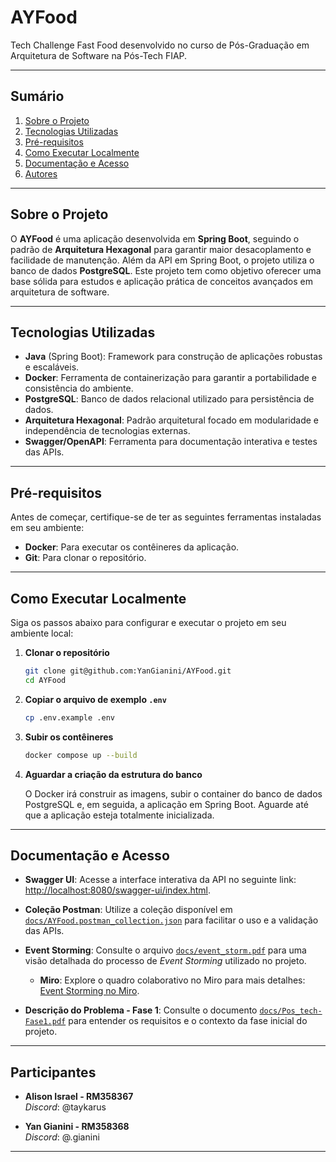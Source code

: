 # AYFood

Tech Challenge Fast Food desenvolvido no curso de Pós-Graduação em Arquitetura de Software na Pós-Tech FIAP.

---

## Sumário
1. [Sobre o Projeto](#sobre-o-projeto)
2. [Tecnologias Utilizadas](#tecnologias-utilizadas)
3. [Pré-requisitos](#pré-requisitos)
4. [Como Executar Localmente](#como-executar-localmente)
5. [Documentação e Acesso](#documentação-e-acesso)
6. [Autores](#autores)

---

## Sobre o Projeto

O **AYFood** é uma aplicação desenvolvida em **Spring Boot**, seguindo o padrão de **Arquitetura Hexagonal** para garantir maior desacoplamento e facilidade de manutenção. Além da API em Spring Boot, o projeto utiliza o banco de dados **PostgreSQL**. Este projeto tem como objetivo oferecer uma base sólida para estudos e aplicação prática de conceitos avançados em arquitetura de software.

---

## Tecnologias Utilizadas
- **Java** (Spring Boot): Framework para construção de aplicações robustas e escaláveis.
- **Docker**: Ferramenta de containerização para garantir a portabilidade e consistência do ambiente.
- **PostgreSQL**: Banco de dados relacional utilizado para persistência de dados.
- **Arquitetura Hexagonal**: Padrão arquitetural focado em modularidade e independência de tecnologias externas.
- **Swagger/OpenAPI**: Ferramenta para documentação interativa e testes das APIs.

---

## Pré-requisitos

Antes de começar, certifique-se de ter as seguintes ferramentas instaladas em seu ambiente:

- **Docker**: Para executar os contêineres da aplicação.
- **Git**: Para clonar o repositório.

---

## Como Executar Localmente

Siga os passos abaixo para configurar e executar o projeto em seu ambiente local:

1. **Clonar o repositório**
   ```bash
   git clone git@github.com:YanGianini/AYFood.git
   cd AYFood
   ```

2. **Copiar o arquivo de exemplo `.env`**
   ```bash
   cp .env.example .env
   ```

3. **Subir os contêineres**
   ```bash
   docker compose up --build
   ```

4. **Aguardar a criação da estrutura do banco**

   O Docker irá construir as imagens, subir o container do banco de dados PostgreSQL e, em seguida, a aplicação em Spring Boot. Aguarde até que a aplicação esteja totalmente inicializada.

---

## Documentação e Acesso

- **Swagger UI**: Acesse a interface interativa da API no seguinte link: [http://localhost:8080/swagger-ui/index.html](http://localhost:8080/swagger-ui/index.html).

- **Coleção Postman**: Utilize a coleção disponível em [`docs/AYFood.postman_collection.json`](./docs/AYFood.postman_collection.json) para facilitar o uso e a validação das APIs.

- **Event Storming**: Consulte o arquivo [`docs/event_storm.pdf`](./docs/event_storm.pdf) para uma visão detalhada do processo de *Event Storming* utilizado no projeto.

    - **Miro**: Explore o quadro colaborativo no Miro para mais detalhes: [Event Storming no Miro](https://miro.com/app/board/uXjVLw047SM=/).

- **Descrição do Problema - Fase 1**: Consulte o documento [`docs/Pos_tech-Fase1.pdf`](./docs/Pos_tech-Fase1.pdf) para entender os requisitos e o contexto da fase inicial do projeto.

---

## Participantes

- **Alison Israel - RM358367**  
  *Discord*: @taykarus

- **Yan Gianini - RM358368**  
  *Discord*: @.gianini

---
